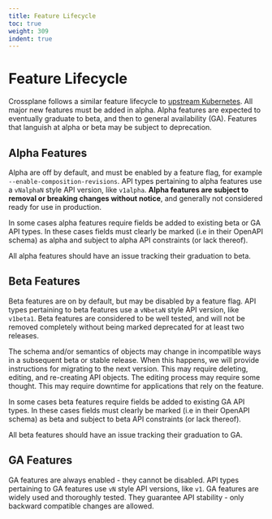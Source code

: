 ```yaml
---
title: Feature Lifecycle
toc: true
weight: 309
indent: true
---
```


# Feature Lifecycle

Crossplane follows a similar feature lifecycle to [upstream
Kubernetes][kube-features]. All major new features must be added in alpha. Alpha
features are expected to eventually graduate to beta, and then to general
availability (GA). Features that languish at alpha or beta may be subject to
deprecation.

## Alpha Features

Alpha are off by default, and must be enabled by a feature flag, for example
`--enable-composition-revisions`. API types pertaining to alpha features use a
`vNalphaN` style API version, like `v1alpha`. **Alpha features are subject to
removal or breaking changes without notice**, and generally not considered ready
for use in production. 

In some cases alpha features require fields be added to existing beta or GA
API types. In these cases fields must clearly be marked (i.e in their OpenAPI
schema) as alpha and subject to alpha API constraints (or lack thereof).

All alpha features should have an issue tracking their graduation to beta.

## Beta Features

Beta features are on by default, but may be disabled by a feature flag. API
types pertaining to beta features use a `vNbetaN` style API version, like
`v1beta1`. Beta features are considered to be well tested, and will not be
removed completely without being marked deprecated for at least two releases.

The schema and/or semantics of objects may change in incompatible ways in a
subsequent beta or stable release. When this happens, we will provide
instructions for migrating to the next version. This may require deleting,
editing, and re-creating API objects. The editing process may require some
thought. This may require downtime for applications that rely on the feature.

In some cases beta features require fields be added to existing GA API types. In
these cases fields must clearly be marked (i.e in their OpenAPI schema) as beta
and subject to beta API constraints (or lack thereof).

All beta features should have an issue tracking their graduation to GA.

## GA Features

GA features are always enabled - they cannot be disabled. API types pertaining
to GA features use `vN` style API versions, like `v1`. GA features are widely
used and thoroughly tested. They guarantee API stability - only backward
compatible changes are allowed.

[kube-features]: https://kubernetes.io/docs/reference/command-line-tools-reference/feature-gates/#feature-stages